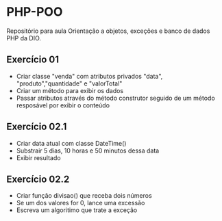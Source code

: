 # PHP-POO

Repositório para aula Orientação a objetos, exceções e banco de dados PHP da DIO.

## Exercício 01
- Criar classe "venda" com atributos privados "data", "produto","quantidade" e "valorTotal"
- Criar um método para exibir os dados
- Passar atributos através do método construtor seguido de um método resposável por exibir o conteúdo

## Exercício 02.1
- Criar data atual com classe DateTime()
- Substrair 5 dias, 10 horas e 50 minutos dessa data
- Exibir resultado

## Exercício 02.2
- Criar função divisao() que receba dois números
- Se um dos valores for 0, lance uma excessão
- Escreva um algoritimo que trate a exceção